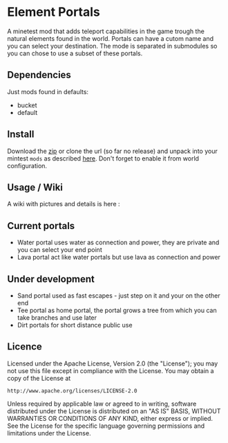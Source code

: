 Element Portals
===============

A minetest mod that adds teleport capabilities in the game trough the natural elements found in the world. Portals can have a cutom name and you can select your destination. The mode is separated in submodules so you can chose to use a subset of these portals.

Dependencies
------------
Just mods found in defaults:

 - bucket
 - default


Install
-------
Download the [zip](https://github.com/curieuxx/mod-element_portals/archive/master.zip) or clone the url (so far no release)  and unpack into your mintest `mods` as described [here](http://wiki.minetest.com/wiki/Installing_Mods). Don't forget to enable it from world configuration.

Usage / Wiki
------------

A wiki with pictures and details is here :  


Current portals
---------------

 * Water portal uses water as connection and power, they are private and you can select your end point
 * Lava portal act like water portals but use lava as connection and power

Under development
-------------------------

 * Sand portal used as fast escapes - just step on it and your on the other end
 * Tee portal as home portal, the portal grows a tree from which you can take branches and use later 
 * Dirt portals for short distance public use


Licence
-------


Licensed under the Apache License, Version 2.0 (the "License");
you may not use this file except in compliance with the License.
You may obtain a copy of the License at

    http://www.apache.org/licenses/LICENSE-2.0

Unless required by applicable law or agreed to in writing, software
distributed under the License is distributed on an "AS IS" BASIS,
WITHOUT WARRANTIES OR CONDITIONS OF ANY KIND, either express or implied.
See the License for the specific language governing permissions and
limitations under the License.


